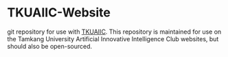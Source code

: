 TKUAIIC-Website
================

git repository for use with [TKUAIIC].
This repository is maintained for use on the Tamkang University Artificial
Innovative Intelligence Club websites, but should also be open-sourced.

[TKUAIIC]: https://github.com/tkuaiic/tkuaiic
